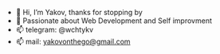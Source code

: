 - 👋 Hi, I’m Yakov, thanks for stopping by
- 👀 Passionate about Web Development and Self improvment
- 📫 telegram: @wchtykv
- 📫 mail: yakovonthego@gmail.com

<!---
yacovonthego/yacovonthego is a ✨ special ✨ repository because its `README.md` (this file) appears on your GitHub profile.
You can click the Preview link to take a look at your changes.
--->
